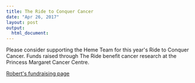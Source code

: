 ```yaml
---
title: The Ride to Conquer Cancer
date: "Apr 26, 2017"
layout: post
output:
  html_document:
---
```


Please consider supporting the Heme Team for this year's Ride to Conquer Cancer. Funds raised through The Ride benefit cancer research at the Princess Margaret Cancer Centre.

[Robert's fundraising page](http://www.conquercancer.ca/site/TR/Ride/Toronto2017?px=4175647&pg=personal&fr_id=1581)
